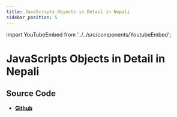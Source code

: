 ```yaml
---
title: JavaScripts Objects in Detail in Nepali
sidebar_position: 5
---
```


import YouTubeEmbed from '../../src/components/YoutubeEmbed';

# JavaScripts Objects in Detail in Nepali

<YouTubeEmbed videoId="hrJGSU93LUo" />

## Source Code

- [**Github**](https://github.com/isarojdahal/javascript-workshop)
